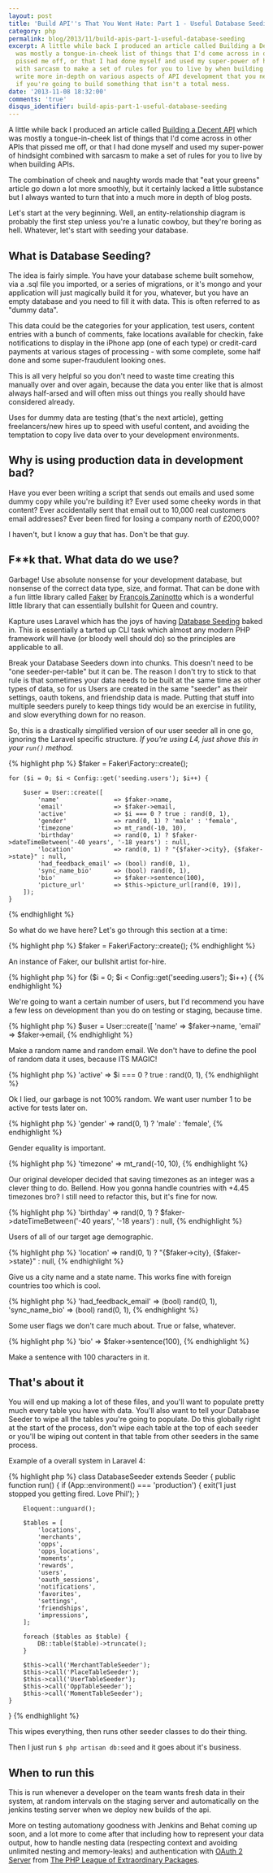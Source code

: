```yaml
---
layout: post
title: 'Build API''s That You Wont Hate: Part 1 - Useful Database Seeding'
category: php
permalink: blog/2013/11/build-apis-part-1-useful-database-seeding
excerpt: A little while back I produced an article called Building a Decent API which
  was mostly a tongue-in-cheek list of things that I'd come across in other APIs that
  pissed me off, or that I had done myself and used my super-power of hindsight combined
  with sarcasm to make a set of rules for you to live by when building APIs. Now I'll
  write more in-depth on various aspects of API development that you need to know
  if you're going to build something that isn't a total mess.
date: '2013-11-08 18:32:00'
comments: 'true'
disqus_identifier: build-apis-part-1-useful-database-seeding
---
```


A little while back I produced an article called [Building a Decent API][] which was mostly a tongue-in-cheek list of things that I'd come across in other APIs that pissed me off, or that I had done myself and used my super-power of hindsight combined with sarcasm to make a set of rules for you to live by when building APIs. 

The combination of cheek and naughty words made that "eat your greens" article go down a lot more smoothly, but it certainly lacked a little substance but I always wanted to turn that into a much more in depth of blog posts.

Let's start at the very beginning. Well, an entity-relationship diagram is probably the first step unless you're a lunatic cowboy, but they're boring as hell. Whatever, let's start with seeding your database.

## What is Database Seeding?

The idea is fairly simple. You have your database scheme built somehow, via a .sql file you imported, or a series of migrations, or it's mongo and your application will just magically build it for you, whatever, but you have an empty database and you need to fill it with data. This is often referred to as "dummy data".

This data could be the categories for your application, test users, content entries with a bunch of comments, fake locations available for checkin, fake notifications to display in the iPhone app (one of each type) or credit-card payments at various stages of processing - with some complete, some half done and some super-fraudulent looking ones.

This is all very helpful so you don't need to waste time creating this manually over and over again, because the data you enter like that is almost always half-arsed and will often miss out things you really should have considered already.

Uses for dummy data are testing (that's the next article), getting freelancers/new hires up to speed with useful content, and avoiding the temptation to copy live data over to your development environments.

## Why is using production data in development bad?

Have you ever been writing a script that sends out emails and used some dummy copy while you're building it? Ever used some cheeky words in that content? Ever accidentally sent that email out to 10,000 real customers email addresses? Ever been fired for losing a company north of £200,000? 

I haven't, but I know a guy that has. Don't be that guy.

## F**k that. What data do we use? 

Garbage! Use absolute nonsense for your development database, but nonsense of the correct data type, size, and format. That can be done with a fun little library called [Faker][] by [François Zaninotto](https://twitter.com/francoisz/) which is a wonderful little library that can essentially bullshit for Queen and country.

Kapture uses Laravel which has the joys of having [Database Seeding][] baked in. This is essentially a tarted up CLI task which almost any modern PHP framework will have (or bloody well should do) so the principles are applicable to all.

Break your Database Seeders down into chunks. This doesn't need to be "one seeder-per-table" but it can be. The reason I don't try to stick to that rule is that sometimes your data needs to be built at the same time as other types of data, so for us Users are created in the same "seeder" as their settings, oauth tokens, and friendship data is made. Putting that stuff into multiple seeders purely to keep things tidy would be an exercise in futility, and slow everything down for no reason. 

So, this is a drastically simplified version of our user seeder all in one go, ignoring the Laravel specific structure. _If you're using L4, just shove this in your `run()` method._

{% highlight php %}
    $faker = Faker\Factory::create();

    for ($i = 0; $i < Config::get('seeding.users'); $i++) {

        $user = User::create([
            'name'               => $faker->name,
            'email'              => $faker->email,
            'active'             => $i === 0 ? true : rand(0, 1),
            'gender'             => rand(0, 1) ? 'male' : 'female',
            'timezone'           => mt_rand(-10, 10),
            'birthday'           => rand(0, 1) ? $faker->dateTimeBetween('-40 years', '-18 years') : null,
            'location'           => rand(0, 1) ? "{$faker->city}, {$faker->state}" : null,
            'had_feedback_email' => (bool) rand(0, 1),
            'sync_name_bio'      => (bool) rand(0, 1),
            'bio'                => $faker->sentence(100),
            'picture_url'        => $this->picture_url[rand(0, 19)],
        ]);
    }
{% endhighlight %}

So what do we have here? Let's go through this section at a time:

{% highlight php %}
    $faker = Faker\Factory::create();
{% endhighlight %}
	
An instance of Faker, our bullshit artist for-hire.

{% highlight php %}
    for ($i = 0; $i < Config::get('seeding.users'); $i++) {
{% endhighlight %}

We're going to want a certain number of users, but I'd recommend you have a few less on development than you do on testing or staging, because time.

{% highlight php %}
        $user = User::create([
            'name'               => $faker->name,
            'email'              => $faker->email,
{% endhighlight %}

Make a random name and random email. We don't have to define the pool of random data it uses, because ITS MAGIC!

{% highlight php %}
            'active'             => $i === 0 ? true : rand(0, 1),
{% endhighlight %}
				
Ok I lied, our garbage is not 100% random. We want user number 1 to be active for tests later on.

{% highlight php %}
            'gender'             => rand(0, 1) ? 'male' : 'female',
{% endhighlight %}
				
Gender equality is important.

{% highlight php %}
            'timezone'           => mt_rand(-10, 10),
{% endhighlight %}
				
Our original developer decided that saving timezones as an integer was a clever thing to do. Bellend. How you gonna handle countries with +4.45 timezones bro? I still need to refactor this, but it's fine for now.

{% highlight php %}
            'birthday'           => rand(0, 1) ? $faker->dateTimeBetween('-40 years', '-18 years') : null,
{% endhighlight %}

Users of all of our target age demographic. 

{% highlight php %}
            'location'           => rand(0, 1) ? "{$faker->city}, {$faker->state}" : null,
{% endhighlight %}
				
Give us a city name and a state name. This works fine with foreign countries too which is cool.

{% highlight php %}
            'had_feedback_email' => (bool) rand(0, 1),
            'sync_name_bio'      => (bool) rand(0, 1),
{% endhighlight %}
            
Some user flags we don't care much about. True or false, whatever.

{% highlight php %}
            'bio'                => $faker->sentence(100),
{% endhighlight %}

Make a sentence with 100 characters in it. 


## That's about it

You will end up making a lot of these files, and you'll want to populate pretty much every table you have with data. You'll also want to tell your Database Seeder to wipe all the tables you're going to populate. Do this globally right at the start of the process, don't wipe each table at the top of each seeder or you'll be wiping out content in that table from other seeders in the same process.

Example of a overall system in Laravel 4:

{% highlight php %}
class DatabaseSeeder extends Seeder
{
    public function run()
    {
        if (App::environment() === 'production') {
            exit('I just stopped you getting fired. Love Phil');
        }

        Eloquent::unguard();

        $tables = [
            'locations',
            'merchants',
            'opps',
            'opps_locations',
            'moments',
            'rewards',
            'users',
            'oauth_sessions',
            'notifications',
            'favorites',
            'settings',
            'friendships',
            'impressions',
        ];

        foreach ($tables as $table) {
            DB::table($table)->truncate();
        }

        $this->call('MerchantTableSeeder');
        $this->call('PlaceTableSeeder');
        $this->call('UserTableSeeder');
        $this->call('OppTableSeeder');
        $this->call('MomentTableSeeder');
    }
}
{% endhighlight %}

This wipes everything, then runs other seeder classes to do their thing. 

Then I just run `$ php artisan db:seed` and it goes about it's business.

## When to run this

This is run whenever a developer on the team wants fresh data in their system, at random intervals on the staging server and automatically on the jenkins testing server when we deploy new builds of the api.

More on testing automationy goodness with Jenkins and Behat coming up soon, and a lot more to come after that including how to represent your data output, how to handle nesting data (respecting context and avoiding unlimited nesting and memory-leaks) and authentication with [OAuth 2 Server](https://github.com/php-loep/oauth2-server) from [The PHP League of Extraordinary Packages](http://www.thephpleague.com/).

[Building a Decent API]: /blog/2013/07/building-a-decent-api
[Faker]: https://github.com/fzaninotto/Faker
[Database Seeding]: http://laravel.com/docs/migrations#database-seeding